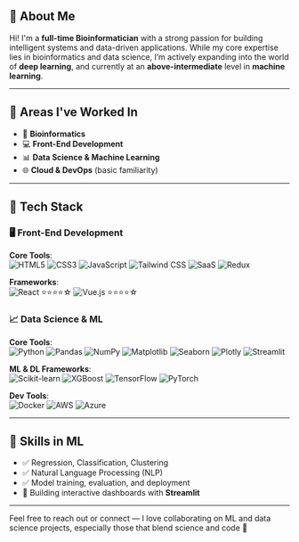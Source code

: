 ## 👋 About Me

Hi! I'm a **full-time Bioinformatician** with a strong passion for building intelligent systems and data-driven applications. While my core expertise lies in bioinformatics and data science, I’m actively expanding into the world of **deep learning**, and currently at an **above-intermediate** level in **machine learning**.

---

## 🧠 Areas I've Worked In

- 🔬 **Bioinformatics**
- 💻 **Front-End Development**
- 📊 **Data Science & Machine Learning**
- 🌐 **Cloud & DevOps** (basic familiarity)

---

## 🎯 Tech Stack

### 🖥️ Front-End Development

**Core Tools**:  
![HTML5](https://img.shields.io/badge/-HTML5-E34F26?logo=html5&logoColor=white&style=flat-square)
![CSS3](https://img.shields.io/badge/-CSS3-1572B6?logo=css3&logoColor=white&style=flat-square)
![JavaScript](https://img.shields.io/badge/-JavaScript-F7DF1E?logo=javascript&logoColor=black&style=flat-square)
![Tailwind CSS](https://img.shields.io/badge/-TailwindCSS-38B2AC?logo=tailwind-css&logoColor=white&style=flat-square)
![SaaS](https://img.shields.io/badge/-SaaS-CC6699?logo=sass&logoColor=white&style=flat-square)
![Redux](https://img.shields.io/badge/-Redux-764ABC?logo=redux&logoColor=white&style=flat-square)

**Frameworks**:  
![React](https://img.shields.io/badge/-React-61DAFB?logo=react&logoColor=black&style=flat-square) ⭐⭐⭐⭐☆
![Vue.js](https://img.shields.io/badge/-Vue.js-4FC08D?logo=vue.js&logoColor=white&style=flat-square) ⭐⭐⭐⭐☆


### 📈 Data Science & ML

**Core Tools**:  
![Python](https://img.shields.io/badge/-Python-3776AB?logo=python&logoColor=white&style=flat-square)
![Pandas](https://img.shields.io/badge/-Pandas-150458?logo=pandas&style=flat-square)
![NumPy](https://img.shields.io/badge/-NumPy-013243?logo=numpy&style=flat-square)
![Matplotlib](https://img.shields.io/badge/-Matplotlib-11557C?style=flat-square)
![Seaborn](https://img.shields.io/badge/-Seaborn-46A2FF?style=flat-square)
![Plotly](https://img.shields.io/badge/-Plotly-3F4F75?logo=plotly&style=flat-square)
![Streamlit](https://img.shields.io/badge/-Streamlit-FF4B4B?logo=streamlit&logoColor=white&style=flat-square)

**ML & DL Frameworks**:  
![Scikit-learn](https://img.shields.io/badge/-Scikit--Learn-F7931E?logo=scikit-learn&logoColor=white&style=flat-square)
![XGBoost](https://img.shields.io/badge/-XGBoost-A31E34?style=flat-square)
![TensorFlow](https://img.shields.io/badge/-TensorFlow-FF6F00?logo=tensorflow&logoColor=white&style=flat-square)
![PyTorch](https://img.shields.io/badge/-PyTorch-EE4C2C?logo=pytorch&logoColor=white&style=flat-square)

**Dev Tools**:  
![Docker](https://img.shields.io/badge/-Docker-2496ED?logo=docker&logoColor=white&style=flat-square)
![AWS](https://img.shields.io/badge/-AWS-232F3E?logo=amazonaws&logoColor=white&style=flat-square)
![Azure](https://img.shields.io/badge/-Azure-0078D4?logo=microsoftazure&logoColor=white&style=flat-square)

---

## 🧪 Skills in ML

- ✅ Regression, Classification, Clustering
- ✅ Natural Language Processing (NLP)
- ✅ Model training, evaluation, and deployment
- 🚀 Building interactive dashboards with **Streamlit**

---

Feel free to reach out or connect — I love collaborating on ML and data science projects, especially those that blend science and code 🤝
